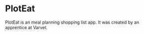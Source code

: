 # PlotEat

PlotEat is an meal planning shopping list app. It was created by an apprentice at Varvet.
